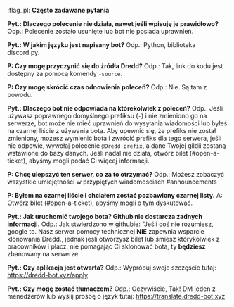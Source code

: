:flag_pl: **Często zadawane pytania**

**Pyt.: Dlaczego polecenie nie działa, nawet jeśli wpisuję je prawidłowo?** Odp.: Polecenie zostało usunięte lub bot nie posiada uprawnień.

**Pyt.: W jakim języku jest napisany bot?** Odp.: Python, biblioteka discord.py.

**P: Czy mogę przyczynić się do źródła Dredd?** Odp.: Tak, link do kodu jest dostępny za pomocą komendy `-source`.

**P: Czy mogę skrócić czas odnowienia poleceń?** Odp.: Nie. Są tam z powodu.

**Pyt.: Dlaczego bot nie odpowiada na którekolwiek z poleceń?** Odp.: Jeśli używasz poprawnego domyślnego prefiksu (`-`) i nie zmieniono go na serwerze, bot może nie mieć uprawnień do wysyłania wiadomości lub byłeś na czarnej liście z używania bota. Aby upewnić się, że prefiks nie został zmieniony, możesz wymienić bota i zwrócić prefiks dla tego serwera, jeśli nie odpowie, wywołaj polecenie `@Dredd prefix`, a dane Twojej gildii zostaną wstawione do bazy danych. Jeśli nadal nie działa, otwórz bilet (#open-a-ticket), abyśmy mogli podać Ci więcej informacji.

**P: Chcę ulepszyć ten serwer, co za to otrzymać?** Odp.: Możesz zobaczyć wszystkie umiejętności w przypiętych wiadomościach #announcements

**P: Byłem na czarnej liście i chciałem zostać pozbawiony czarnej listy.** A: Otwórz bilet (#open-a-ticket), abyśmy mogli o tym dyskutować.

**Pyt.: Jak uruchomić twojego bota? Github nie dostarcza żadnych informacji.** Odp.: Jak stwierdzono w githubie: "Jeśli coś nie rozumiesz, google to. Nasz serwer pomocy technicznej **NIE** zapewnia wsparcie klonowania Dredd., jednak jeśli otworzysz bilet lub śmiesz którykolwiek z pracowników i płacz, nie pomagając Ci sklonować bota, ty **będziesz** zbanowany na serwerze.

**Pyt.: Czy aplikacja jest otwarta?** Odp.: Wypróbuj swoje szczęście tutaj: <https://dredd-bot.xyz/apply>

**Pyt.: Czy mogę zostać tłumaczem?** Odp.: Oczywiście, Tak! DM jeden z menedżerów lub wyślij prośbę o język tutaj: https://translate.dredd-bot.xyz